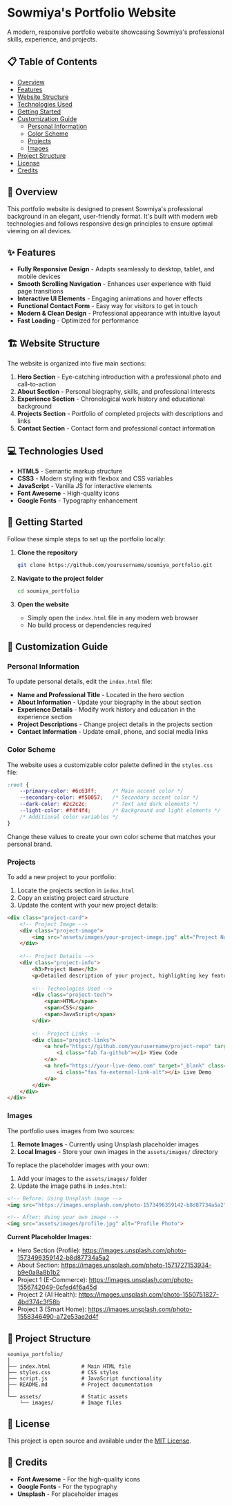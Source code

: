 # Sowmiya's Portfolio Website

A modern, responsive portfolio website showcasing Sowmiya's professional skills, experience, and projects.

## 📋 Table of Contents

- [Overview](#overview)
- [Features](#features)
- [Website Structure](#website-structure)
- [Technologies Used](#technologies-used)
- [Getting Started](#getting-started)
- [Customization Guide](#customization-guide)
  - [Personal Information](#personal-information)
  - [Color Scheme](#color-scheme)
  - [Projects](#projects)
  - [Images](#images)
- [Project Structure](#project-structure)
- [License](#license)
- [Credits](#credits)

## 🌟 Overview

This portfolio website is designed to present Sowmiya's professional background in an elegant, user-friendly format. It's built with modern web technologies and follows responsive design principles to ensure optimal viewing on all devices.

## ✨ Features

- **Fully Responsive Design** - Adapts seamlessly to desktop, tablet, and mobile devices
- **Smooth Scrolling Navigation** - Enhances user experience with fluid page transitions
- **Interactive UI Elements** - Engaging animations and hover effects
- **Functional Contact Form** - Easy way for visitors to get in touch
- **Modern & Clean Design** - Professional appearance with intuitive layout
- **Fast Loading** - Optimized for performance

## 🏗️ Website Structure

The website is organized into five main sections:

1. **Hero Section** - Eye-catching introduction with a professional photo and call-to-action
2. **About Section** - Personal biography, skills, and professional interests
3. **Experience Section** - Chronological work history and educational background
4. **Projects Section** - Portfolio of completed projects with descriptions and links
5. **Contact Section** - Contact form and professional contact information

## 💻 Technologies Used

- **HTML5** - Semantic markup structure
- **CSS3** - Modern styling with flexbox and CSS variables
- **JavaScript** - Vanilla JS for interactive elements
- **Font Awesome** - High-quality icons
- **Google Fonts** - Typography enhancement

## 🚀 Getting Started

Follow these simple steps to set up the portfolio locally:

1. **Clone the repository**
   ```bash
   git clone https://github.com/yourusername/soumiya_portfolio.git
   ```

2. **Navigate to the project folder**
   ```bash
   cd soumiya_portfolio
   ```

3. **Open the website**
   - Simply open the `index.html` file in any modern web browser
   - No build process or dependencies required

## 🎨 Customization Guide

### Personal Information

To update personal details, edit the `index.html` file:

- **Name and Professional Title** - Located in the hero section
- **About Information** - Update your biography in the about section
- **Experience Details** - Modify work history and education in the experience section
- **Project Descriptions** - Change project details in the projects section
- **Contact Information** - Update email, phone, and social media links

### Color Scheme

The website uses a customizable color palette defined in the `styles.css` file:

```css
:root {
    --primary-color: #6c63ff;     /* Main accent color */
    --secondary-color: #f50057;   /* Secondary accent color */
    --dark-color: #2c2c2c;        /* Text and dark elements */
    --light-color: #f4f4f4;       /* Background and light elements */
    /* Additional color variables */
}
```

Change these values to create your own color scheme that matches your personal brand.

### Projects

To add a new project to your portfolio:

1. Locate the projects section in `index.html`
2. Copy an existing project card structure
3. Update the content with your new project details:

```html
<div class="project-card">
    <!-- Project Image -->
    <div class="project-image">
        <img src="assets/images/your-project-image.jpg" alt="Project Name">
    </div>
    
    <!-- Project Details -->
    <div class="project-info">
        <h3>Project Name</h3>
        <p>Detailed description of your project, highlighting key features and your role.</p>
        
        <!-- Technologies Used -->
        <div class="project-tech">
            <span>HTML</span>
            <span>CSS</span>
            <span>JavaScript</span>
        </div>
        
        <!-- Project Links -->
        <div class="project-links">
            <a href="https://github.com/yourusername/project-repo" target="_blank" class="btn small-btn">
                <i class="fab fa-github"></i> View Code
            </a>
            <a href="https://your-live-demo.com" target="_blank" class="btn small-btn">
                <i class="fas fa-external-link-alt"></i> Live Demo
            </a>
        </div>
    </div>
</div>
```

### Images

The portfolio uses images from two sources:

1. **Remote Images** - Currently using Unsplash placeholder images
2. **Local Images** - Store your own images in the `assets/images/` directory

To replace the placeholder images with your own:

1. Add your images to the `assets/images/` folder
2. Update the image paths in `index.html`:

```html
<!-- Before: Using Unsplash image -->
<img src="https://images.unsplash.com/photo-1573496359142-b8d87734a5a2" alt="Profile Photo">

<!-- After: Using your own image -->
<img src="assets/images/profile.jpg" alt="Profile Photo">
```

**Current Placeholder Images:**
- Hero Section (Profile): https://images.unsplash.com/photo-1573496359142-b8d87734a5a2
- About Section: https://images.unsplash.com/photo-1571727153934-b9e0a8a8b1b2
- Project 1 (E-Commerce): https://images.unsplash.com/photo-1556742049-0cfed4f6a45d
- Project 2 (AI Health): https://images.unsplash.com/photo-1550751827-4bd374c3f58b
- Project 3 (Smart Home): https://images.unsplash.com/photo-1558346490-a72e53ae2d4f

## 📁 Project Structure

```
soumiya_portfolio/
│
├── index.html          # Main HTML file
├── styles.css          # CSS styles
├── script.js           # JavaScript functionality
├── README.md           # Project documentation
│
└── assets/             # Static assets
    └── images/         # Image files
```

## 📄 License

This project is open source and available under the [MIT License](LICENSE).

## 🙏 Credits

- **Font Awesome** - For the high-quality icons
- **Google Fonts** - For the typography
- **Unsplash** - For placeholder images